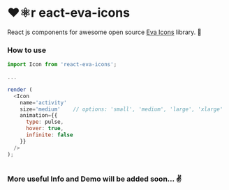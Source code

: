 # :heart:⚛r eact-eva-icons 

React js components for awesome open source [Eva Icons](https://akveo.github.io/eva-icons/#/) library. :art: 

### How to use 

```javascript
import Icon from 'react-eva-icons';

...

render (
  <Icon 
    name='activity'
    size='medium'    // options: 'small', 'medium', 'large', 'xlarge'
    animation={{
      type: pulse, 
      hover: true,
      infinite: false 
    }}
  />
);
  
```

### More useful Info and Demo will be added soon... :v:
